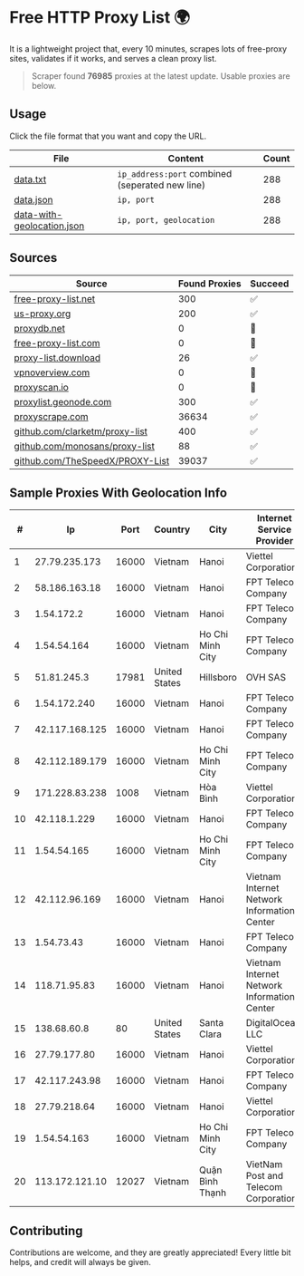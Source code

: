 
# Free HTTP Proxy List 🌍

It is a lightweight project that, every 10 minutes, scrapes lots of free-proxy sites, validates if it works, and serves a clean proxy list.


> Scraper found **76985** proxies at the latest update. Usable proxies are below.

## Usage

Click the file format that you want and copy the URL.


|File|Content|Count|
|----|-------|-----|
|[data.txt](https://raw.githubusercontent.com/themiralay/Proxy-List-World/master/data.txt)|`ip_address:port` combined (seperated new line)|288|
|[data.json](https://raw.githubusercontent.com/themiralay/Proxy-List-World/master/data.json)|`ip, port`|288|
|[data-with-geolocation.json](https://raw.githubusercontent.com/themiralay/Proxy-List-World/master/data-with-geolocation.json)|`ip, port, geolocation`|288|

## Sources

|Source|Found Proxies|Succeed|
|------|-------------|-------|
|[free-proxy-list.net](https://free-proxy-list.net)|300|✅|
|[us-proxy.org](https://www.us-proxy.org)|200|✅|
|[proxydb.net](http://proxydb.net)|0|🚫|
|[free-proxy-list.com](https://free-proxy-list.com/?page=&port=&type%5B%5D=http&type%5B%5D=https&up_time=0&search=Search)|0|🚫|
|[proxy-list.download](https://www.proxy-list.download/HTTP)|26|✅|
|[vpnoverview.com](https://vpnoverview.com/privacy/anonymous-browsing/free-proxy-servers)|0|🚫|
|[proxyscan.io](https://www.proxyscan.io)|0|🚫|
|[proxylist.geonode.com](https://proxylist.geonode.com/api/proxy-list?limit=300&page=1&sort_by=lastChecked&sort_type=desc&protocols=http,https)|300|✅|
|[proxyscrape.com](https://api.proxyscrape.com/v2/?request=displayproxies&protocol=http&timeout=10000&country=all&ssl=all&anonymity=all)|36634|✅|
|[github.com/clarketm/proxy-list](https://raw.githubusercontent.com/clarketm/proxy-list/master/proxy-list-raw.txt)|400|✅|
|[github.com/monosans/proxy-list](https://raw.githubusercontent.com/monosans/proxy-list/main/proxies/http.txt)|88|✅|
|[github.com/TheSpeedX/PROXY-List](https://raw.githubusercontent.com/TheSpeedX/PROXY-List/master/http.txt)|39037|✅|


## Sample Proxies With Geolocation Info

|#|Ip|Port|Country|City|Internet Service Provider|
|-|--|----|-------|----|-------------------------|
|1|27.79.235.173|16000|Vietnam|Hanoi|Viettel Corporation|
|2|58.186.163.18|16000|Vietnam|Hanoi|FPT Telecom Company|
|3|1.54.172.2|16000|Vietnam|Hanoi|FPT Telecom Company|
|4|1.54.54.164|16000|Vietnam|Ho Chi Minh City|FPT Telecom Company|
|5|51.81.245.3|17981|United States|Hillsboro|OVH SAS|
|6|1.54.172.240|16000|Vietnam|Hanoi|FPT Telecom Company|
|7|42.117.168.125|16000|Vietnam|Hanoi|FPT Telecom Company|
|8|42.112.189.179|16000|Vietnam|Ho Chi Minh City|FPT Telecom Company|
|9|171.228.83.238|1008|Vietnam|Hòa Bình|Viettel Corporation|
|10|42.118.1.229|16000|Vietnam|Hanoi|FPT Telecom Company|
|11|1.54.54.165|16000|Vietnam|Ho Chi Minh City|FPT Telecom Company|
|12|42.112.96.169|16000|Vietnam|Hanoi|Vietnam Internet Network Information Center|
|13|1.54.73.43|16000|Vietnam|Hanoi|FPT Telecom Company|
|14|118.71.95.83|16000|Vietnam|Hanoi|Vietnam Internet Network Information Center|
|15|138.68.60.8|80|United States|Santa Clara|DigitalOcean, LLC|
|16|27.79.177.80|16000|Vietnam|Hanoi|Viettel Corporation|
|17|42.117.243.98|16000|Vietnam|Hanoi|FPT Telecom Company|
|18|27.79.218.64|16000|Vietnam|Hanoi|Viettel Corporation|
|19|1.54.54.163|16000|Vietnam|Ho Chi Minh City|FPT Telecom Company|
|20|113.172.121.10|12027|Vietnam|Quận Bình Thạnh|VietNam Post and Telecom Corporation|



## Contributing

Contributions are welcome, and they are greatly appreciated! Every
little bit helps, and credit will always be given.

